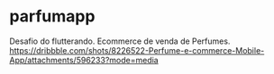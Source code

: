 # parfumapp

Desafio do flutterando. 
Ecommerce de venda de Perfumes. 
https://dribbble.com/shots/8226522-Perfume-e-commerce-Mobile-App/attachments/596233?mode=media

